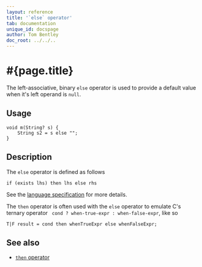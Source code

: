 ```yaml
---
layout: reference
title: '`else` operator'
tab: documentation
unique_id: docspage
author: Tom Bentley
doc_root: ../../..
---
```


# #{page.title}

The left-associative, binary `else` operator is used to provide a default value
when it's left operand is `null`.

## Usage 

    void m(String? s) {
        String s2 = s else "";
    }

## Description

The `else` operator is defined as follows

<!-- check:none -->
    if (exists lhs) then lhs else rhs

See the [language specification](#{site.urls.spec_current}#conditionals) for more details.

The `then` operator is often used with the `else` operator to emulate
C's ternary operator ` cond ? when-true-expr : when-false-expr`, like so

    T|F result = cond then whenTrueExpr else whenFalseExpr;


## See also

* [`then` operator](../then)
